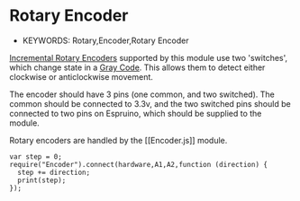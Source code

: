 <!--- Copyright (c) 2013 Gordon Williams, Pur3 Ltd. See the file LICENSE for copying permission. -->
Rotary Encoder
=============

* KEYWORDS: Rotary,Encoder,Rotary Encoder

[Incremental Rotary Encoders](http://en.wikipedia.org/wiki/Rotary_encoder#Incremental_rotary_encoder) supported by this module use two 'switches', which change state in a [Gray Code](http://en.wikipedia.org/wiki/Gray_code). This allows them to detect either clockwise or anticlockwise movement.

The encoder should have 3 pins (one common, and two switched). The common should be connected to 3.3v, and the two switched pins should be connected to two pins on Espruino, which should be supplied to the module.

Rotary encoders are handled by the [[Encoder.js]] module. 

```
var step = 0;
require("Encoder").connect(hardware,A1,A2,function (direction) {
  step += direction;
  print(step);
});
```

